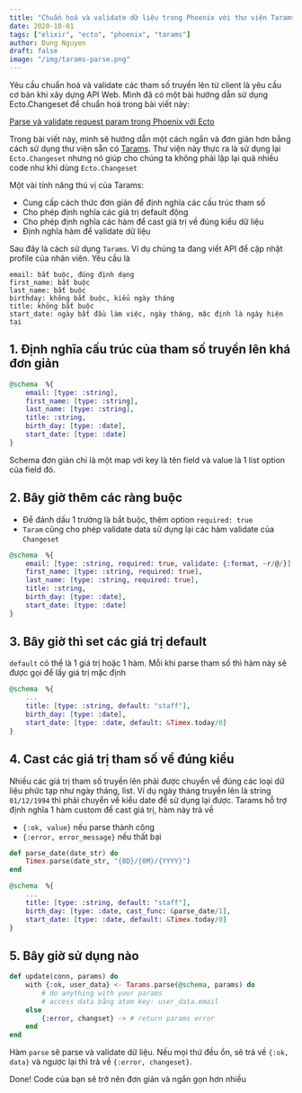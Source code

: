 ```yaml
---
title: "Chuẩn hoá và validate dữ liệu trong Phoenix với thư viện Tarams"
date: 2020-10-01
tags: ["elixir", "ecto", "phoenix", "tarams"]
author: Dung Nguyen
draft: false
image: "/img/tarams-parse.png"
---
```


Yêu cầu chuẩn hoá và validate các tham số truyền lên từ client là yêu cầu cơ bản khi xây dựng API Web. Mình đã có một bài hướng dẫn sử dụng Ecto.Changeset để chuẩn hoá trong bài viết này:

[Parse và validate request param trong Phoenix với Ecto ](https://dev.to/bluzky/parse-va-validate-request-param-trong-phoenix-v-i-ecto-151a)

Trong bài viết này, mình sẽ hướng dẫn một cách ngắn và đơn giản hơn bằng cách sử dụng thư viện sẵn có [Tarams](https://github.com/bluzky/tarams/). Thư viện này thực ra là sử dụng lại `Ecto.Changeset` nhưng nó giúp cho chúng ta không phải lặp lại quá nhiều code như khi dùng `Ecto.Changeset`

Một vài tính năng thú vị của Tarams:
- Cung cấp cách thức đơn giản để định nghĩa các cấu trúc tham số
- Cho phép định nghĩa các giá trị default động
- Cho phép định nghĩa các hàm để cast giá trị về đúng kiểu dữ liệu
- Định nghĩa hàm để validate dữ liệu

Sau đây là cách sử dụng `Tarams`. Ví dụ chúng ta đang viết API để cập nhật profile của nhân viên. Yêu cầu là

```
email: bắt buộc, đúng định dạng
first_name: bắt buộc
last_name: bắt buộc
birthday: không bắt buộc, kiểu ngày tháng
title: không bắt buộc
start_date: ngày bắt đầu làm việc, ngày tháng, mặc định là ngày hiện tại
```

## 1. Định nghĩa cấu trúc của tham số truyền lên khá đơn giản

```elixir
@schema  %{
    email: [type: :string],
    first_name: [type: :string],
    last_name: [type: :string],
    title: :string,
    birth_day: [type: :date],
    start_date: [type: :date]
}
```

Schema đơn giản chỉ là một map với key là tên field và value là 1 list option của field đó.


## 2. Bây giờ thêm các ràng buộc 

- Để đánh dấu 1 trường là bắt buộc, thêm option `required: true`
- `Taram` cũng cho phép validate data sử dụng lại các hàm validate của `Changeset`

```elixir
@schema  %{
    email: [type: :string, required: true, validate: {:format, ~r/@/}],
    first_name: [type: :string, required: true],
    last_name: [type: :string, required: true],
    title: :string,
    birth_day: [type: :date],
    start_date: [type: :date]
}
```

## 3. Bây giờ thì set các giá trị default

`default` có thể là 1 giá trị hoặc 1 hàm. Mỗi khi parse tham số thì hàm này sẽ được gọi để lấy giá trị mặc định

```elixir
@schema  %{
    ...
    title: [type: :string, default: "staff"],
    birth_day: [type: :date],
    start_date: [type: :date, default: &Timex.today/0]
}
```

## 4. Cast các giá trị tham số về đúng kiểu

Nhiều các giá trị tham số truyền lên phải được chuyển về đúng các loại dữ liệu phức tạp như ngày tháng, list.
Ví dụ ngày tháng truyền lên là string `01/12/1994` thì phải chuyển về kiểu date để sử dụng lại được. Tarams hỗ trợ định nghĩa 1 hàm custom để cast giá trị, hàm này trả về 
- `{:ok, value}` nếu parse thành công
- `{:error, error_message}` nếu thất bại

```elixir
def parse_date(date_str) do
    Timex.parse(date_str, "{0D}/{0M}/{YYYY}")
end

@schema  %{
    ...
    title: [type: :string, default: "staff"],
    birth_day: [type: :date, cast_func: &parse_date/1],
    start_date: [type: :date, default: &Timex.today/0]
}
```

## 5. Bây giờ sử dụng nào
```elixir
def update(conn, params) do
    with {:ok, user_data} <- Tarams.parse(@schema, params) do
        # do anything with your params
        # access data bằng atom key: user_data.email
    else
        {:error, changset} -> # return params error
    end
end
```
Hàm `parse` sẽ parse và validate dữ liệu. Nếu mọi thứ đều ổn, sẽ trả về `{:ok, data}` và ngược lại thì trả về `{:error, changeset}`.

Done! Code của bạn sẽ trở nên đơn giản và ngắn gọn hơn nhiều

